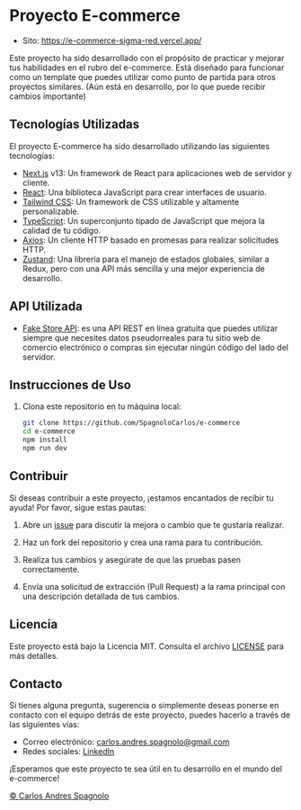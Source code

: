# Proyecto E-commerce

- Sito: https://e-commerce-sigma-red.vercel.app/

<!-- ![E-commerce](ruta-a-tu-imagen-o-logo.png) -->

Este proyecto ha sido desarrollado con el propósito de practicar y mejorar tus habilidades en el rubro del e-commerce. Está diseñado para funcionar como un template que puedes utilizar como punto de partida para otros proyectos similares.
(Aún está en desarrollo, por lo que puede recibir cambios importante)

## Tecnologías Utilizadas

El proyecto E-commerce ha sido desarrollado utilizando las siguientes tecnologías:

- [Next.js](https://nextjs.org/) v13: Un framework de React para aplicaciones web de servidor y cliente.
- [React](https://es.reactjs.org/): Una biblioteca JavaScript para crear interfaces de usuario.
- [Tailwind CSS](https://tailwindcss.com/): Un framework de CSS utilizable y altamente personalizable.
- [TypeScript](https://www.typescriptlang.org/): Un superconjunto tipado de JavaScript que mejora la calidad de tu código.
- [Axios](https://axios-http.com/): Un cliente HTTP basado en promesas para realizar solicitudes HTTP.
- [Zustand](https://github.com/pmndrs/zustand): Una librería para el manejo de estados globales, similar a Redux, pero con una API más sencilla y una mejor experiencia de desarrollo.

## API Utilizada

- [Fake Store API]("https://fakestoreapi.com/"): es una API REST en línea gratuita que puedes utilizar siempre que necesites datos pseudorreales para tu sitio web de comercio electrónico o compras sin ejecutar ningún código del lado del servidor.

## Instrucciones de Uso

1. Clona este repositorio en tu máquina local:

   ```bash
   git clone https://github.com/SpagnoloCarlos/e-commerce
   cd e-commerce
   npm install
   npm run dev
   ```

## Contribuir

Si deseas contribuir a este proyecto, ¡estamos encantados de recibir tu ayuda! Por favor, sigue estas pautas:

1. Abre un [issue](https://github.com/SpagnoloCarlos/e-commerce/issues) para discutir la mejora o cambio que te gustaría realizar.

2. Haz un fork del repositorio y crea una rama para tu contribución.

3. Realiza tus cambios y asegúrate de que las pruebas pasen correctamente.

4. Envía una solicitud de extracción (Pull Request) a la rama principal con una descripción detallada de tus cambios.

## Licencia

Este proyecto está bajo la Licencia MIT. Consulta el archivo [LICENSE](LICENSE) para más detalles.

## Contacto

Si tienes alguna pregunta, sugerencia o simplemente deseas ponerse en contacto con el equipo detrás de este proyecto, puedes hacerlo a través de las siguientes vías:

- Correo electrónico: carlos.andres.spagnolo@gmail.com
- Redes sociales: [LinkedIn](https://www.linkedin.com/in/carlos-spagnolo-andres/)

¡Esperamos que este proyecto te sea útil en tu desarrollo en el mundo del e-commerce!

[© Carlos Andres Spagnolo](https://www.linkedin.com/in/carlos-spagnolo-andres/)
